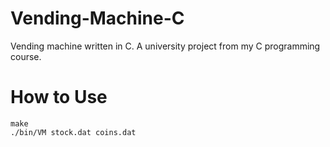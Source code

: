 # Vending-Machine-C

Vending machine written in C. A university project from my C programming course.

# How to Use

```
make
./bin/VM stock.dat coins.dat
```
